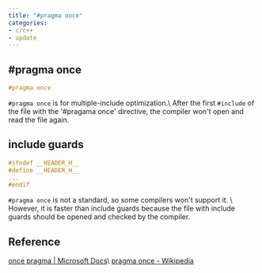 ```yaml
---
title: "#pragma once"
categories:
- c/c++
- update
---
```


## #pragma once

~~~ cpp
#pragma once
~~~

`#pragma once`  is for multiple-include optimization.\\
After the first `#include` of the file with the '#pragama once' directive, the compiler won't open and read the file again.

## include guards

~~~ cpp
#ifndef __HEADER_H__
#define __HEADER_H__
...
#endif
~~~

`#pragma once` is not a standard, so some compilers won't support it. \\
However, it is faster than include guards because the file with include guards should be opened and checked by the compiler.

## Reference

[once pragma | Microsoft Docs](https://en.wikipedia.org/wiki/Pragma_once)\\
[pragma once - Wikipedia](https://docs.microsoft.com/en-us/cpp/preprocessor/once?view=msvc-170)
